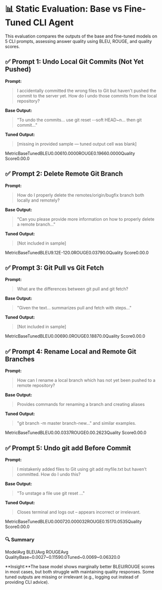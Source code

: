 📊 Static Evaluation: Base vs Fine-Tuned CLI Agent
==================================================

This evaluation compares the outputs of the base and fine-tuned models on 5 CLI prompts, assessing answer quality using BLEU, ROUGE, and quality scores.

✅ Prompt 1: Undo Local Git Commits (Not Yet Pushed)
---------------------------------------------------

**Prompt:**

> I accidentally committed the wrong files to Git but haven't pushed the commit to the server yet. How do I undo those commits from the local repository?

**Base Output:**

> "To undo the commits... use git reset --soft HEAD~n... then git commit..."

**Tuned Output:**

> \[missing in provided sample — tuned output cell was blank\]

MetricBaseTunedBLEU0.00610.0000ROUGE0.19660.0000Quality Score0.00.0

✅ Prompt 2: Delete Remote Git Branch
------------------------------------

**Prompt:**

> How do I properly delete the remotes/origin/bugfix branch both locally and remotely?

**Base Output:**

> "Can you please provide more information on how to properly delete a remote branch..."

**Tuned Output:**

> \[Not included in sample\]

MetricBaseTunedBLEU9.12E-120.0ROUGE0.03790.0Quality Score0.00.0

✅ Prompt 3: Git Pull vs Git Fetch
---------------------------------

**Prompt:**

> What are the differences between git pull and git fetch?

**Base Output:**

> "Given the text... summarizes pull and fetch with steps..."

**Tuned Output:**

> \[Not included in sample\]

MetricBaseTunedBLEU0.00690.0ROUGE0.18870.0Quality Score0.00.0

✅ Prompt 4: Rename Local and Remote Git Branches
------------------------------------------------

**Prompt:**

> How can I rename a local branch which has not yet been pushed to a remote repository?

**Base Output:**

> Provides commands for renaming a branch and creating aliases

**Tuned Output:**

> "git branch -m master branch-new..." and similar examples.

MetricBaseTunedBLEU0.00.0337ROUGE0.00.2623Quality Score0.00.0

✅ Prompt 5: Undo git add Before Commit
--------------------------------------

**Prompt:**

> I mistakenly added files to Git using git add myfile.txt but haven’t committed. How do I undo this?

**Base Output:**

> "To unstage a file use git reset ..."

**Tuned Output:**

> Closes terminal and logs out – appears incorrect or irrelevant.

MetricBaseTunedBLEU0.000720.000032ROUGE0.15170.0535Quality Score0.00.0

### 🔍 Summary

ModelAvg BLEUAvg ROUGEAvg QualityBase~0.0027~0.11590.0Tuned~0.0069~0.06320.0

**Insight:**The base model shows marginally better BLEU/ROUGE scores in most cases, but both struggle with maintaining quality responses. Some tuned outputs are missing or irrelevant (e.g., logging out instead of providing CLI advice).